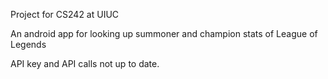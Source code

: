 Project for CS242 at UIUC

An android app for looking up summoner and champion stats of League of Legends

API key and API calls not up to date.
